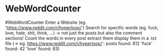 # WebWordCounter
#WebWordCounter  Enter a Website (eg. 'https://www.reddit.com/r/hyperloop/') Search for specific words (eg. fuck, love, hate, shit, think, ...) -> not just the posts but also the comment sections! Count the words in every post extract them display them in a .txt file (-> eg. https://www.reddit.com/r/hyperloop/': posts found: 812 'fuck' found: 42 'love' found: 83)
